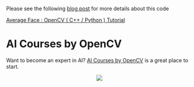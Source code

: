 Please see the following [blog post](https://www.learnopencv.com/average-face-opencv-c-python-tutorial/) for more details about this code

[Average Face : OpenCV ( C++ / Python ) Tutorial](https://www.learnopencv.com/average-face-opencv-c-python-tutorial/)


# AI Courses by OpenCV

Want to become an expert in AI? [AI Courses by OpenCV](https://opencv.org/courses/) is a great place to start. 

<a href="https://opencv.org/courses/">
<p align="center"> 
<img src="https://www.learnopencv.com/wp-content/uploads/2020/04/AI-Courses-By-OpenCV-Github.png">
</p>
</a>
